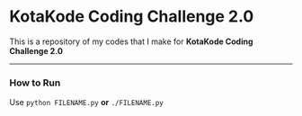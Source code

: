 # KotaKode Coding Challenge 2.0
This is a repository of my codes that I make for **KotaKode Coding Challenge 2.0**

---
### How to Run

Use `python FILENAME.py` **or** `./FILENAME.py`